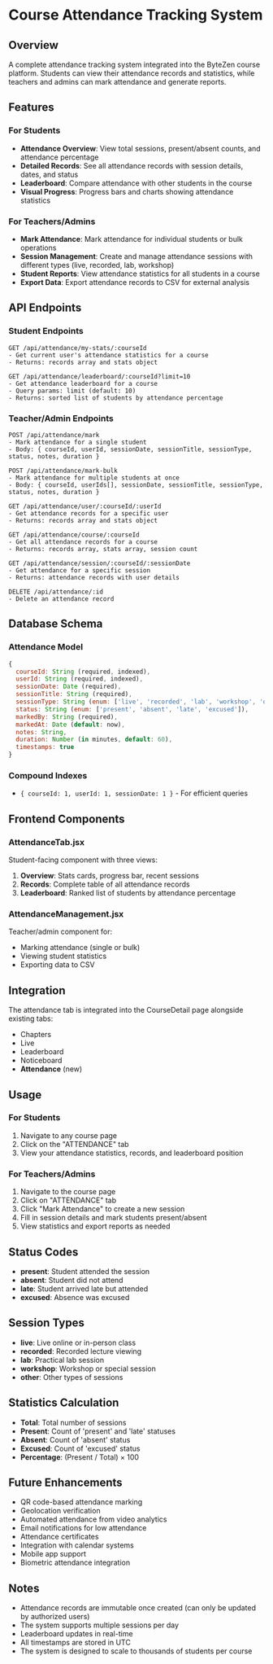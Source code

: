 # Course Attendance Tracking System

## Overview
A complete attendance tracking system integrated into the ByteZen course platform. Students can view their attendance records and statistics, while teachers and admins can mark attendance and generate reports.

## Features

### For Students
- **Attendance Overview**: View total sessions, present/absent counts, and attendance percentage
- **Detailed Records**: See all attendance records with session details, dates, and status
- **Leaderboard**: Compare attendance with other students in the course
- **Visual Progress**: Progress bars and charts showing attendance statistics

### For Teachers/Admins
- **Mark Attendance**: Mark attendance for individual students or bulk operations
- **Session Management**: Create and manage attendance sessions with different types (live, recorded, lab, workshop)
- **Student Reports**: View attendance statistics for all students in a course
- **Export Data**: Export attendance records to CSV for external analysis

## API Endpoints

### Student Endpoints
```
GET /api/attendance/my-stats/:courseId
- Get current user's attendance statistics for a course
- Returns: records array and stats object

GET /api/attendance/leaderboard/:courseId?limit=10
- Get attendance leaderboard for a course
- Query params: limit (default: 10)
- Returns: sorted list of students by attendance percentage
```

### Teacher/Admin Endpoints
```
POST /api/attendance/mark
- Mark attendance for a single student
- Body: { courseId, userId, sessionDate, sessionTitle, sessionType, status, notes, duration }

POST /api/attendance/mark-bulk
- Mark attendance for multiple students at once
- Body: { courseId, userIds[], sessionDate, sessionTitle, sessionType, status, notes, duration }

GET /api/attendance/user/:courseId/:userId
- Get attendance records for a specific user
- Returns: records array and stats object

GET /api/attendance/course/:courseId
- Get all attendance records for a course
- Returns: records array, stats array, session count

GET /api/attendance/session/:courseId/:sessionDate
- Get attendance for a specific session
- Returns: attendance records with user details

DELETE /api/attendance/:id
- Delete an attendance record
```

## Database Schema

### Attendance Model
```javascript
{
  courseId: String (required, indexed),
  userId: String (required, indexed),
  sessionDate: Date (required),
  sessionTitle: String (required),
  sessionType: String (enum: ['live', 'recorded', 'lab', 'workshop', 'other']),
  status: String (enum: ['present', 'absent', 'late', 'excused']),
  markedBy: String (required),
  markedAt: Date (default: now),
  notes: String,
  duration: Number (in minutes, default: 60),
  timestamps: true
}
```

### Compound Indexes
- `{ courseId: 1, userId: 1, sessionDate: 1 }` - For efficient queries

## Frontend Components

### AttendanceTab.jsx
Student-facing component with three views:
1. **Overview**: Stats cards, progress bar, recent sessions
2. **Records**: Complete table of all attendance records
3. **Leaderboard**: Ranked list of students by attendance percentage

### AttendanceManagement.jsx
Teacher/admin component for:
- Marking attendance (single or bulk)
- Viewing student statistics
- Exporting data to CSV

## Integration

The attendance tab is integrated into the CourseDetail page alongside existing tabs:
- Chapters
- Live
- Leaderboard
- Noticeboard
- **Attendance** (new)

## Usage

### For Students
1. Navigate to any course page
2. Click on the "ATTENDANCE" tab
3. View your attendance statistics, records, and leaderboard position

### For Teachers/Admins
1. Navigate to the course page
2. Click on "ATTENDANCE" tab
3. Click "Mark Attendance" to create a new session
4. Fill in session details and mark students present/absent
5. View statistics and export reports as needed

## Status Codes
- **present**: Student attended the session
- **absent**: Student did not attend
- **late**: Student arrived late but attended
- **excused**: Absence was excused

## Session Types
- **live**: Live online or in-person class
- **recorded**: Recorded lecture viewing
- **lab**: Practical lab session
- **workshop**: Workshop or special session
- **other**: Other types of sessions

## Statistics Calculation
- **Total**: Total number of sessions
- **Present**: Count of 'present' and 'late' statuses
- **Absent**: Count of 'absent' status
- **Excused**: Count of 'excused' status
- **Percentage**: (Present / Total) × 100

## Future Enhancements
- QR code-based attendance marking
- Geolocation verification
- Automated attendance from video analytics
- Email notifications for low attendance
- Attendance certificates
- Integration with calendar systems
- Mobile app support
- Biometric attendance integration

## Notes
- Attendance records are immutable once created (can only be updated by authorized users)
- The system supports multiple sessions per day
- Leaderboard updates in real-time
- All timestamps are stored in UTC
- The system is designed to scale to thousands of students per course
